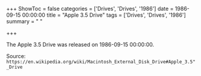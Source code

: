 +++
ShowToc = false
categories = ['Drives', 'Drives', '1986']
date = 1986-09-15 00:00:00
title = "Apple 3.5 Drive"
tags = ['Drives', 'Drives', '1986']
summary = " "

+++

The Apple 3.5 Drive was released on 1986-09-15 00:00:00.

Source: `https://en.wikipedia.org/wiki/Macintosh_External_Disk_Drive#Apple_3.5"_Drive`


